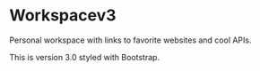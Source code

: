 # Workspacev3
Personal workspace with links to favorite websites and cool APIs.

This is version 3.0 styled with Bootstrap.
